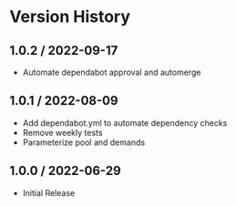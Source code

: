 # Version History

## 1.0.2 / 2022-09-17

- Automate dependabot approval and automerge

## 1.0.1 / 2022-08-09

- Add dependabot.yml to automate dependency checks
- Remove weekly tests
- Parameterize pool and demands

## 1.0.0 / 2022-06-29

- Initial Release